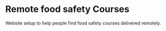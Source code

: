 # Remote food safety Courses
Website setup to help people find food safety courses delivered remotely.
